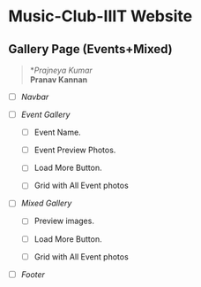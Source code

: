 # Music-Club-IIIT Website

## Gallery Page (Events+Mixed)

> **Prajneya Kumar* <br>
> **Pranav Kannan**

- [ ] _Navbar_

- [ ] _Event Gallery_
    - [ ] Event Name.

    - [ ] Event Preview Photos.

    - [ ] Load More Button.

    - [ ] Grid with All Event photos


- [ ] _Mixed Gallery_

    - [ ] Preview images.

    - [ ] Load More Button.

    - [ ] Grid with All Event photos

- [ ] _Footer_

